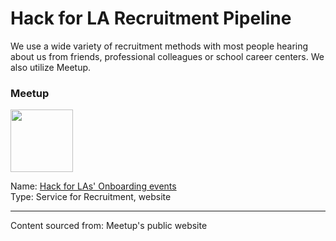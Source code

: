 # Hack for LA Recruitment Pipeline
We use a wide variety of recruitment methods with most people hearing about us from friends, professional colleagues or school career centers.  We also utilize Meetup.

### Meetup
<img src="https://user-images.githubusercontent.com/37763229/185499243-f2ec513a-2f5c-4b78-8d70-3cadc023cfa8.png" width=100px>

Name: 	[Hack for LAs' Onboarding events](https://www.meetup.com/hackforla/events)<br>
Type: 	Service for Recruitment, website<br>

---
Content sourced from: Meetup's public website
